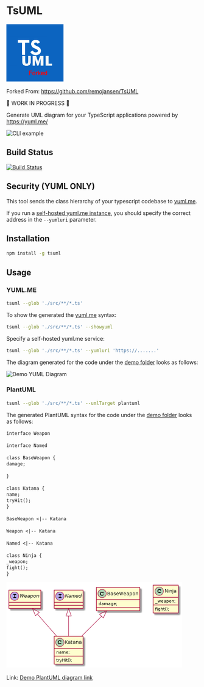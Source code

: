 # TsUML

![Logo](/assets/logo.png)

Forked From: <https://github.com/remojansen/TsUML>

:construction: WORK IN PROGRESS :construction:

Generate UML diagram for your TypeScript applications powered by <https://yuml.me/>

![CLI example](/assets/cli-preview.gif)

## Build Status

[![Build Status](https://travis-ci.com/seushermsft/TsUML.svg?branch=master)](https://travis-ci.com/seushermsft/TsUML)

## Security (YUML ONLY)

This tool sends the class hierarchy of your typescript codebase to [yuml.me](yuml.me).

If you run a [self-hosted yuml.me instance](https://yuml.me/selfhosting), you should specify the correct address in the `--yumluri` parameter.

## Installation

```sh
npm install -g tsuml
```

## Usage

### YUML.ME

```bash
tsuml --glob './src/**/*.ts'
```

To show the generated the [yuml.me](yuml.me) syntax:

```bash
tsuml --glob './src/**/*.ts' --showyuml
```

Specify a self-hosted yuml.me service:

```bash
tsuml --glob './src/**/*.ts' --yumluri 'https://.......'
```

The diagram generated for the code under the [demo folder](https://github.com/seushermsft/TsUML/tree/master/src/demo) looks as follows:

![Demo YUML Diagram](/assets/uml_diagram.svg)

### PlantUML

```bash
tsuml --glob './src/**/*.ts' --umlTarget plantuml
```

The generated PlantUML syntax for the code under the [demo folder](https://github.com/seushermsft/TsUML/tree/master/src/demo) looks as follows:

```text
interface Weapon

interface Named

class BaseWeapon {
damage;

}

class Katana {
name;
tryHit();
}

BaseWeapon <|-- Katana

Weapon <|-- Katana

Named <|-- Katana

class Ninja {
_weapon;
fight();
}
```

![Demo PlantUML diagram](/assets/plantuml_diagram.png)

Link: [Demo PlantUML diagram link](http://www.plantuml.com/plantuml/png/oymhIIrAIqnELGXFJIp8p-FYGeZu9UQcfd1n9USa5XShE2KMfqAKA5HpfIJc9gQdMdDnrSAalHDB4lCIWL9vYRb0YPAYIe_C4WrDQv0A9AqsDRgwKBLSNDZ4m7OY2y4iyClComAP7ryErcNDbPQPdW6n0G00)
